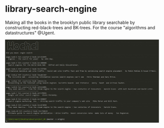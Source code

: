# library-search-engine

Making all the books in the brooklyn public library searchable by constructing red-black-trees and BK-trees.
For the course "algorithms and datastructures" @Ugent.

![](Screenshot_2.png)
